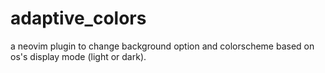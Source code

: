 # adaptive_colors
a neovim plugin to change background option and colorscheme based on os's display mode (light or dark).
